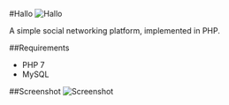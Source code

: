 #Hallo
![Hallo](http://i.imgur.com/9aGuAuU.png)

A simple social networking platform, implemented in PHP.

##Requirements
 - PHP 7
 - MySQL
 

##Screenshot
 ![Screenshot](http://i.imgur.com/2s0fzQU.png)
